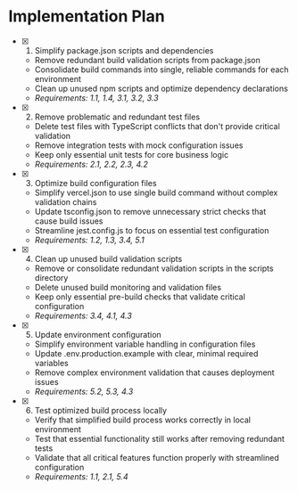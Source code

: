 # Implementation Plan

- [x] 1. Simplify package.json scripts and dependencies


  - Remove redundant build validation scripts from package.json
  - Consolidate build commands into single, reliable commands for each environment
  - Clean up unused npm scripts and optimize dependency declarations
  - _Requirements: 1.1, 1.4, 3.1, 3.2, 3.3_

- [x] 2. Remove problematic and redundant test files


  - Delete test files with TypeScript conflicts that don't provide critical validation
  - Remove integration tests with mock configuration issues
  - Keep only essential unit tests for core business logic
  - _Requirements: 2.1, 2.2, 2.3, 4.2_

- [x] 3. Optimize build configuration files


  - Simplify vercel.json to use single build command without complex validation chains
  - Update tsconfig.json to remove unnecessary strict checks that cause build issues
  - Streamline jest.config.js to focus on essential test configuration
  - _Requirements: 1.2, 1.3, 3.4, 5.1_

- [x] 4. Clean up unused build validation scripts


  - Remove or consolidate redundant validation scripts in the scripts directory
  - Delete unused build monitoring and validation files
  - Keep only essential pre-build checks that validate critical configuration
  - _Requirements: 3.4, 4.1, 4.3_

- [x] 5. Update environment configuration


  - Simplify environment variable handling in configuration files
  - Update .env.production.example with clear, minimal required variables
  - Remove complex environment validation that causes deployment issues
  - _Requirements: 5.2, 5.3, 4.3_

- [x] 6. Test optimized build process locally



  - Verify that simplified build process works correctly in local environment
  - Test that essential functionality still works after removing redundant tests
  - Validate that all critical features function properly with streamlined configuration
  - _Requirements: 1.1, 2.1, 5.4_